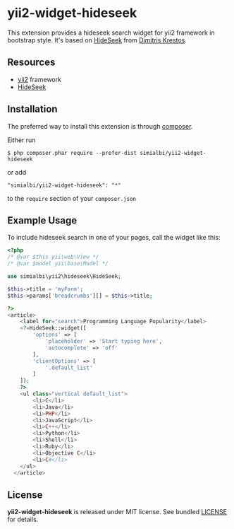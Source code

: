 # yii2-widget-hideseek
This extension provides a hideseek search widget for yii2 framework in bootstrap style. It's based 
on [HideSeek](http://vdw.github.io/HideSeek/) from [Dimitris Krestos](https://github.com/vdw).
 
## Resources
 * [yii2](https://github.com/yiisoft/yii2) framework
 * [HideSeek](https://github.com/vdw/HideSeek)
 
## Installation

The preferred way to install this extension is through [composer](http://getcomposer.org/download/).

Either run

```
$ php composer.phar require --prefer-dist simialbi/yii2-widget-hideseek
```

or add 

```
"simialbi/yii2-widget-hideseek": "*"
```

to the ```require``` section of your `composer.json`

## Example Usage

To include hideseek search in one of your pages, call the widget like this:
```php
<?php
/* @var $this yii\web\View */
/* @var $model yii\base\Model */

use simialbi\yii2\hideseek\HideSeek;

$this->title = 'myForm';
$this->params['breadcrumbs'][] = $this->title;

?>
<article>
	<label for="search">Programming Language Popularity</label>
	<?=HideSeek::widget([
		'options' => [
			'placeholder' => 'Start typing here',
			'autocomplete' => 'off'
		],
		'clientOptions' => [
			'.default_list'
		]
	]);
	?>
	<ul class="vertical default_list">
		<li>C</li>
		<li>Java</li>
		<li>PHP</li>
		<li>JavaScript</li>
		<li>C++</li>
		<li>Python</li>
		<li>Shell</li>
		<li>Ruby</li>
		<li>Objective C</li>
		<li>C#</li>
	</ul>
  </article>
```

## License

**yii2-widget-hideseek** is released under MIT license. See bundled [LICENSE](LICENSE) for details.